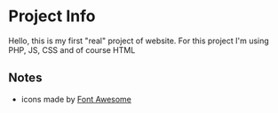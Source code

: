 # Project Info

Hello, this is my first "real" project of website. For this project I'm using PHP, JS, CSS and of course HTML<br>

## Notes 
- icons made by [Font Awesome](https://fontawesome.com/)

